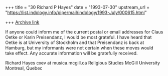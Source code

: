 +++
title = "30 Richard P Hayes"
date = "1993-07-30"
upstream_url = "https://list.indology.info/pipermail/indology/1993-July/000615.html"

+++
[Archive link](https://list.indology.info/pipermail/indology/1993-July/000615.html)

If anyone could inform me of the current postal or email addresses
for Claus Oetke or Karin Preisendanz, I would be most grateful. I
have heard that Oetke is at University of Stockholm and that Preisendanz
is back at Hamburg, but my informants were not certain when these moves
would take effect. Any accurate information will be gratefully received.

Richard Hayes                                      cxev at musica.mcgill.ca
Religious Studies           McGill University           Montreal, Quebec





